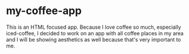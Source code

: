 # my-coffee-app
This is an HTML focused app. Because
I love coffee so much, especially
iced-coffee, I decided to work on 
an app with all coffee places in my
area and I will be showing aesthetics
as well because that's very important
to me.
